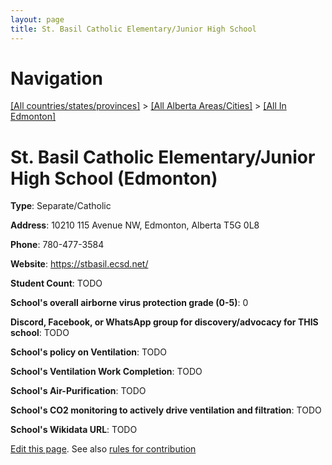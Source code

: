 ```yaml
---
layout: page
title: St. Basil Catholic Elementary/Junior High School
---
```

# Navigation

[[All countries/states/provinces]](../../..) > [[All Alberta Areas/Cities]](../..) > [[All In Edmonton]](..)

# St. Basil Catholic Elementary/Junior High School (Edmonton)

**Type**: Separate/Catholic

**Address**: 10210 115 Avenue NW, Edmonton, Alberta T5G 0L8

**Phone**: 780-477-3584

**Website**: <https://stbasil.ecsd.net/>

**Student Count**: TODO

**School's overall airborne virus protection grade (0-5)**: 0

**Discord, Facebook, or WhatsApp group for discovery/advocacy for THIS school**: TODO

**School's policy on Ventilation**: TODO

**School's Ventilation Work Completion**: TODO

**School's Air-Purification**: TODO

**School's CO2 monitoring to actively drive ventilation and filtration**: TODO

**School's Wikidata URL**: TODO


[Edit this page](https://github.com/ventilate-schools/AB/edit/main/./Edmonton/St._Basil_Catholic_Elementary_Junior_High_School.md). See also [rules for contribution](../../../contribution-rules/)